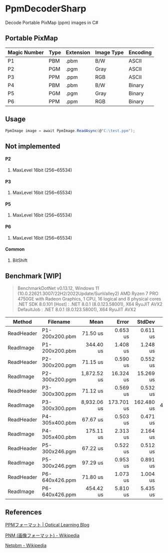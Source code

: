 # PpmDecoderSharp

Decode Portable PixMap (ppm) images in C#



## Portable PixMap

| Magic Number | Type | Extension | Image Type | Encoding |
| ------------ | ---- | --------- | ---------- | -------- |
| P1           | PBM  | .pbm      | B/W        | ASCII    |
| P2           | PGM  | .pgm      | Gray       | ASCII    |
| P3           | PPM  | .ppm      | RGB        | ASCII    |
| P4           | PBM  | .pbm      | B/W        | Binary   |
| P5           | PGM  | .pgm      | Gray       | Binary   |
| P6           | PPM  | .ppm      | RGB        | Binary   |



## Usage

```cs
PpmImage image = await PpmImage.ReadAsync(@"C:\test.ppm");
```



## Not implemented

#### P2

1. MaxLevel 16bit (256~65534)

#### P3

1. MaxLevel 16bit (256~65534)

#### P5

1. MaxLevel 16bit (256~65534)

#### P6

1. MaxLevel 16bit (256~65534)

#### Common

1. BitShift



## Benchmark [WIP]

> BenchmarkDotNet v0.13.12, Windows 11 (10.0.22621.3007/22H2/2022Update/SunValley2)
> AMD Ryzen 7 PRO 4750GE with Radeon Graphics, 1 CPU, 16 logical and 8 physical cores
> .NET SDK 8.0.101
>   [Host]     : .NET 8.0.1 (8.0.123.58001), X64 RyuJIT AVX2
>   DefaultJob : .NET 8.0.1 (8.0.123.58001), X64 RyuJIT AVX2


| Method     | Filename       |        Mean |      Error |     StdDev |      Gen0 |     Gen1 |     Gen2 |  Allocated |
| ---------- | -------------- | ----------: | ---------: | ---------: | --------: | -------: | -------: | ---------: |
| ReadHeader | P1-200x200.pbm |    71.50 us |   0.653 us |   0.611 us |    3.9063 |        - |        - |    7.45 KB |
| ReadImage  | P1-200x200.pbm |   344.40 us |   1.408 us |   1.248 us |   24.9023 |        - |        - |   47.25 KB |
| ReadHeader | P2-300x200.pgm |    71.15 us |   0.590 us |   0.552 us |    3.9063 |        - |        - |    7.44 KB |
| ReadImage  | P2-300x200.pgm | 1,872.52 us |  16.324 us |  15.269 us |  933.5938 |        - |        - | 1907.78 KB |
| ReadHeader | P3-300x300.ppm |    71.12 us |   0.569 us |   0.532 us |    3.9063 |        - |        - |    7.63 KB |
| ReadImage  | P3-300x300.ppm | 8,932.06 us | 173.701 us | 162.480 us | 4140.6250 |  78.1250 |  78.1250 |  8706.7 KB |
| ReadHeader | P4-305x400.pbm |    67.67 us |   0.503 us |   0.471 us |    3.6621 |        - |        - |    7.12 KB |
| ReadImage  | P4-305x400.pbm |   175.11 us |   2.313 us |   2.164 us |   38.3301 |  38.3301 |  38.3301 |  127.05 KB |
| ReadHeader | P5-300x246.pgm |    67.22 us |   0.522 us |   0.512 us |    3.6621 |        - |        - |    7.26 KB |
| ReadImage  | P5-300x246.pgm |    97.29 us |   0.953 us |   0.891 us |   41.5039 |        - |        - |   80.07 KB |
| ReadHeader | P6-640x426.ppm |    71.80 us |   1.073 us |   1.004 us |    3.6621 |        - |        - |    7.26 KB |
| ReadImage  | P6-640x426.ppm |   454.42 us |   5.810 us |   5.435 us |  249.0234 | 249.0234 | 249.0234 |  807.02 KB |

## References

[PPMフォーマット | Optical Learning Blog](http://optical-learning-blog.realop.co.jp/?eid=14)

[PNM (画像フォーマット) - Wikipedia](https://ja.wikipedia.org/wiki/PNM_%28%E7%94%BB%E5%83%8F%E3%83%95%E3%82%A9%E3%83%BC%E3%83%9E%E3%83%83%E3%83%88%29)

[Netpbm - Wikipedia](https://en.wikipedia.org/wiki/Netpbm)

